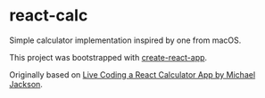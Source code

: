 # react-calc

Simple calculator implementation inspired by one from macOS.

This project was bootstrapped with [create-react-app](https://github.com/facebook/create-react-app).

Originally based on [Live Coding a React Calculator App by Michael Jackson](https://www.youtube.com/watch?v=ZtU7Mhf9vN8).
